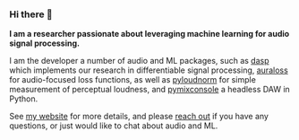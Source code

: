 ### Hi there 👋

**I am a researcher passionate about leveraging machine learning for audio signal processing.** 

I am the developer a number of audio and ML packages, such as [dasp](https://github.com/csteinmetz1/dasp-pytorch) which implements our research in differentiable signal processing, [auraloss](https://github.com/csteinmetz1/auraloss) for audio-focused loss functions, as well as [pyloudnorm](https://github.com/csteinmetz1/pyloudnorm) for simple measurement of perceptual loudness, and [pymixconsole](https://github.com/csteinmetz1/pymixconsole) a headless DAW in Python.

See [my website](https://www.christiansteinmetz.com/) for more details, and please [reach out](mailto:c.j.steinmetz@qmul.ac.uk) if you have any questions, or just would like to chat about audio and ML.
